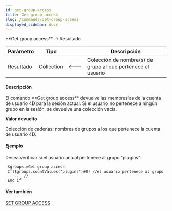 ```yaml
---
id: get-group-access
title: Get group access
slug: /commands/get-group-access
displayed_sidebar: docs
---
```


<!--REF #_command_.Get group access.Syntax-->**Get group access** -> Resultado<!-- END REF-->
<!--REF #_command_.Get group access.Params-->
| Parámetro | Tipo |  | Descripción |
| --- | --- | --- | --- |
| Resultado | Collection | &#x1F850; | Colección de nombre(s) de grupo al que pertenece el usuario |

<!-- END REF-->

#### Descripción 

<!--REF #_command_.Get group access.Summary-->El comando **Get group access** devuelve las membresías de la cuenta de usuario 4D para la sesión actual.<!-- END REF--> Si el usuario no pertenece a ningún grupo en la sesión, se devuelve una colección vacía.

**Valor devuelto** 

Colección de cadenas: nombres de grupos a los que pertenece la cuenta de usuario 4D.

#### Ejemplo 

Desea verificar si el usuario actual pertenece al grupo "plugins":

```4d
 $groups:=Get group access
 If($groups.countValues("plugins")#0) //el usuario pertenece al grupo
    ... //
 End if
```

#### Ver también 

[SET GROUP ACCESS](set-group-access.md)  